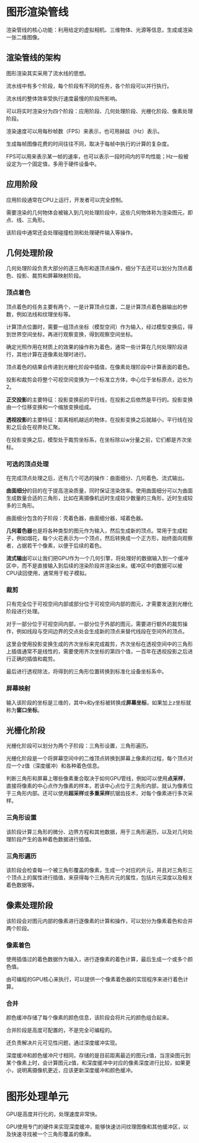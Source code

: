 # 图形渲染管线

渲染管线的核心功能：利用给定的虚拟相机、三维物体、光源等信息，生成或渲染一张二维图像。

## 渲染管线的架构

图形渲染其实采用了流水线的思想。

流水线中有多个阶段，每个阶段有不同的任务，各个阶段可以并行执行。

流水线的整体效率受执行速度最慢的阶段所影响。

可以将实时渲染分为四个阶段：应用阶段、几何处理阶段、光栅化阶段、像素处理阶段。

渲染速度可以用每秒帧数（FPS）来表示，也可用赫兹（Hz）表示。

生成每帧图像花费的时间往往不同，取决于每帧中执行的计算的复杂度。

FPS可以用来表示某一帧的速率，也可以表示一段时间内的平均性能；Hz一般被设定为一个固定值，多用于硬件设备中。

## 应用阶段

应用阶段通常在CPU上运行，开发者可以完全控制。

需要渲染的几何物体会被输入到几何处理阶段中，这些几何物体称为渲染图元，即点、线、三角形。

该阶段中通常还会处理碰撞检测和处理硬件输入等操作。

## 几何处理阶段

几何处理阶段负责大部分的逐三角形和逐顶点操作，细分下去还可以划分为顶点着色、投影、裁剪和屏幕映射阶段。

### 顶点着色

顶点着色的任务主要有两个，一是计算顶点位置，二是计算顶点着色器输出的参数，例如法线和纹理坐标等。

计算顶点位置时，需要一组顶点坐标（模型空间）作为输入，经过模型变换后，得到世界空间坐标，再进行观察变换，得到观察空间坐标。

确定光照作用在材质上的效果的操作称为着色，通常一些计算在几何处理阶段进行，其他计算在逐像素处理时进行。

顶点着色的结果会传递到光栅化阶段中插值，在像素处理阶段中计算表面的着色。

投影和裁剪会将整个可视空间变换为一个标准立方体，中心位于坐标原点，边长为2。

**正交投影**的主要特征：投影变换前的平行线，在投影之后依然是平行的。投影变换由一个位移变换和一个缩放变换组成。

**透视投影**的主要特征：距离相机越远的物体，在投影变换之后就越小，平行线在投影之后会在视界处汇聚。

在投影变换之后，模型处于裁剪坐标系，在坐标除以w分量之前，它们都是齐次坐标。

### 可选的顶点处理

在完成顶点处理之后，还有几个可选的操作：曲面细分、几何着色、流式输出。

**曲面细分**的目的在于提高渲染质量，同时保证渲染效率。使用曲面细分可以为曲面生成数量合适的三角形，比如在离摄像机远时生成较少数量的三角形，近时生成较多的三角形。

曲面细分包含的子阶段：壳着色器，曲面细分器，域着色器。

**几何着色器**也是将各种类型的图元作为输入，然后生成新的顶点。常用于生成粒子，例如烟花，每个火花表示为一个顶点，然后转换成一个正方形，始终面向观察者，占据若干个像素，以便于后续的着色。

**流式输出**可以让我们把GPU作为一个几何引擎，将处理好的数据输入到一个缓冲区中，而不是直接输入到后续的渲染阶段并渲染出来。缓冲区中的数据可以被CPU读回使用，通常用于粒子模拟。

### 裁剪

只有完全位于可视空间内部或部分位于可视空间内部的图元，才需要发送到光栅化阶段进行处理。

对于一部分位于可视空间内部，一部分位于外部的图元，需要进行额外的裁剪操作，例如线段与空间边界的交点处会生成新的顶点来替代线段在空间外的顶点。

这里会使用投影变换生成的齐次坐标来完成裁剪，齐次坐标在透视空间中的三角形上插值通常不是线性的，需要使用齐次坐标的第四个值，一百年在透视投影之后进行正确的插值和裁剪。

最后进行透视除法，将得到的三角形位置转换到标准化设备坐标系中。

### 屏幕映射

输入该阶段的坐标是三维的，其中x和y坐标被转换成**屏幕坐标**，如果加上z坐标就称为**窗口坐标**。

## 光栅化阶段

光栅化阶段可以划分为两个子阶段：三角形设置，三角形遍历。

光栅化阶段是一个将屏幕空间中的二维顶点转换到屏幕上像素的过程，每个顶点对应一个z值（深度缓冲）和各种着色信息。

判断三角形和屏幕上哪些像素重合取决于如何GPU管线，例如可以使用**点采样**，直接将像素的中心点作为像素的样本，若该中心点位于三角形内部，就认为像素位于三角形内部。还可以使用**超采样**或**多重采样**抗锯齿技术，对每个像素进行多次采样。

### 三角形设置

该阶段计算三角形的微分、边界方程和其他数据，用于三角形遍历，以及对几何处理阶段产生的各种着色数据进行插值。

### 三角形遍历

该阶段会检查每一个被三角形覆盖的像素，生成一个对应的片元，并且对三角形三个顶点上的属性进行插值，来获得每个三角形片元的属性，包括片元深度以及相关着色数据等。

## 像素处理阶段

该阶段会对图元内部的像素进行逐像素的计算和操作，可以划分为像素着色和合并两个阶段。

### 像素着色

使用插值过的着色数据作为输入，进行逐像素的着色计算，最后生成一个或多个颜色值。

由可编程的GPU核心来执行，可以提供一个像素着色器的实现程序来进行着色计算。

### 合并

颜色缓冲存储了每个像素的颜色信息，该阶段会将片元的颜色组合起来。

合并阶段是高度可配置的，不是完全可编程的。

还负责解决片元可见性问题，通过深度缓冲实现。

深度缓冲和颜色缓冲尺寸相同，存储的是目前距离最近的图元z值，当渲染图元到某个像素上时，会计算图元z值，和深度缓冲中对应的像素深度进行比较，如果更小，说明离摄像机更近，应该更新深度缓冲和颜色缓冲。

# 图形处理单元

GPU是高度并行化的，处理速度非常快。

GPU使用专门的硬件来实现深度缓冲，能够快速访问纹理图像和其他缓冲区，以及快速寻找被一个三角形覆盖的像素。

